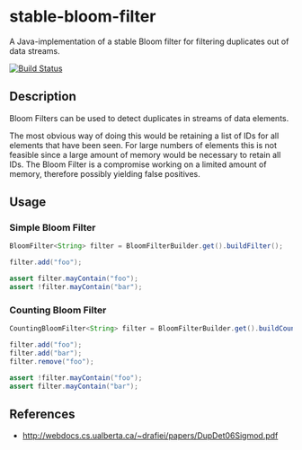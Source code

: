 # stable-bloom-filter
A Java-implementation of a stable Bloom filter for filtering duplicates out of data streams.

[![Build Status](https://travis-ci.org/jjedele/stable-bloom-filter.svg?branch=master)](https://travis-ci.org/jjedele/stable-bloom-filter)

## Description

Bloom Filters can be used to detect duplicates in streams of data elements.

The most obvious way of doing this would be retaining a list of IDs for all elements that have been seen.
For large numbers of elements this is not feasible since a large amount of memory would be necessary to retain all IDs.
The Bloom Filter is a compromise working on a limited amount of memory, therefore possibly yielding false positives.

## Usage

### Simple Bloom Filter

```java
BloomFilter<String> filter = BloomFilterBuilder.get().buildFilter();

filter.add("foo");

assert filter.mayContain("foo");
assert !filter.mayContain("bar");
```

### Counting Bloom Filter

```java
CountingBloomFilter<String> filter = BloomFilterBuilder.get().buildCountingFilter();

filter.add("foo");
filter.add("bar");
filter.remove("foo");

assert !filter.mayContain("foo");
assert filter.mayContain("bar");
```

## References

* http://webdocs.cs.ualberta.ca/~drafiei/papers/DupDet06Sigmod.pdf

